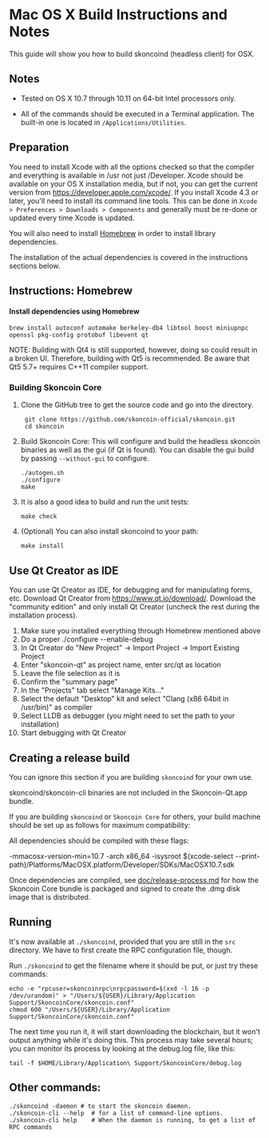 Mac OS X Build Instructions and Notes
====================================
This guide will show you how to build skoncoind (headless client) for OSX.

Notes
-----

* Tested on OS X 10.7 through 10.11 on 64-bit Intel processors only.

* All of the commands should be executed in a Terminal application. The
built-in one is located in `/Applications/Utilities`.

Preparation
-----------

You need to install Xcode with all the options checked so that the compiler
and everything is available in /usr not just /Developer. Xcode should be
available on your OS X installation media, but if not, you can get the
current version from https://developer.apple.com/xcode/. If you install
Xcode 4.3 or later, you'll need to install its command line tools. This can
be done in `Xcode > Preferences > Downloads > Components` and generally must
be re-done or updated every time Xcode is updated.

You will also need to install [Homebrew](http://brew.sh) in order to install library
dependencies.

The installation of the actual dependencies is covered in the instructions
sections below.

Instructions: Homebrew
----------------------

#### Install dependencies using Homebrew

    brew install autoconf automake berkeley-db4 libtool boost miniupnpc openssl pkg-config protobuf libevent qt

NOTE: Building with Qt4 is still supported, however, doing so could result in a broken UI. Therefore, building with Qt5 is recommended. Be aware that Qt5 5.7+ requires C++11 compiler support.

### Building Skoncoin Core

1. Clone the GitHub tree to get the source code and go into the directory.

        git clone https://github.com/skoncoin-official/skoncoin.git
        cd skoncoin

2.  Build Skoncoin Core:
    This will configure and build the headless skoncoin binaries as well as the gui (if Qt is found).
    You can disable the gui build by passing `--without-gui` to configure.

        ./autogen.sh
        ./configure
        make

3.  It is also a good idea to build and run the unit tests:

        make check

4.  (Optional) You can also install skoncoind to your path:

        make install

Use Qt Creator as IDE
------------------------
You can use Qt Creator as IDE, for debugging and for manipulating forms, etc.
Download Qt Creator from https://www.qt.io/download/. Download the "community edition" and only install Qt Creator (uncheck the rest during the installation process).

1. Make sure you installed everything through Homebrew mentioned above
2. Do a proper ./configure --enable-debug
3. In Qt Creator do "New Project" -> Import Project -> Import Existing Project
4. Enter "skoncoin-qt" as project name, enter src/qt as location
5. Leave the file selection as it is
6. Confirm the "summary page"
7. In the "Projects" tab select "Manage Kits..."
8. Select the default "Desktop" kit and select "Clang (x86 64bit in /usr/bin)" as compiler
9. Select LLDB as debugger (you might need to set the path to your installation)
10. Start debugging with Qt Creator

Creating a release build
------------------------
You can ignore this section if you are building `skoncoind` for your own use.

skoncoind/skoncoin-cli binaries are not included in the Skoncoin-Qt.app bundle.

If you are building `skoncoind` or `Skoncoin Core` for others, your build machine should be set up
as follows for maximum compatibility:

All dependencies should be compiled with these flags:

 -mmacosx-version-min=10.7
 -arch x86_64
 -isysroot $(xcode-select --print-path)/Platforms/MacOSX.platform/Developer/SDKs/MacOSX10.7.sdk

Once dependencies are compiled, see [doc/release-process.md](release-process.md) for how the Skoncoin Core
bundle is packaged and signed to create the .dmg disk image that is distributed.

Running
-------

It's now available at `./skoncoind`, provided that you are still in the `src`
directory. We have to first create the RPC configuration file, though.

Run `./skoncoind` to get the filename where it should be put, or just try these
commands:

    echo -e "rpcuser=skoncoinrpc\nrpcpassword=$(xxd -l 16 -p /dev/urandom)" > "/Users/${USER}/Library/Application Support/SkoncoinCore/skoncoin.conf"
    chmod 600 "/Users/${USER}/Library/Application Support/SkoncoinCore/skoncoin.conf"

The next time you run it, it will start downloading the blockchain, but it won't
output anything while it's doing this. This process may take several hours;
you can monitor its process by looking at the debug.log file, like this:

    tail -f $HOME/Library/Application\ Support/SkoncoinCore/debug.log

Other commands:
-------

    ./skoncoind -daemon # to start the skoncoin daemon.
    ./skoncoin-cli --help  # for a list of command-line options.
    ./skoncoin-cli help    # When the daemon is running, to get a list of RPC commands
